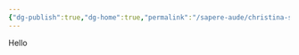 ```yaml
---
{"dg-publish":true,"dg-home":true,"permalink":"/sapere-aude/christina-s-tardis/","tags":["gardenEntry"],"dgPassFrontmatter":true}
---
```



Hello
